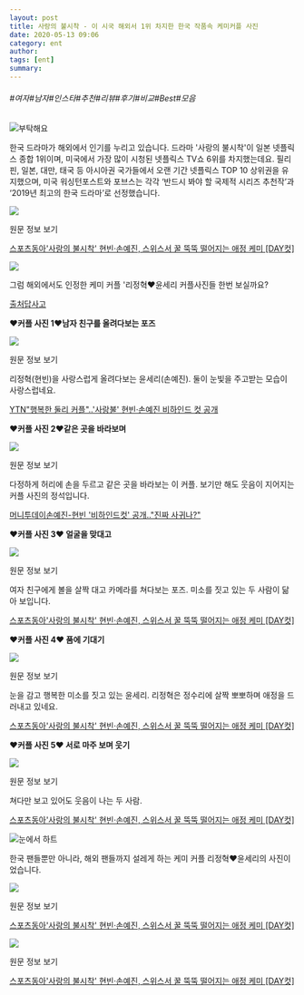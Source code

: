 ```yaml
---
layout: post
title: 사랑의 불시착 - 이 시국 해외서 1위 차지한 한국 작품속 케미커플 사진
date: 2020-05-13 09:06
category: ent
author: 
tags: [ent]
summary: 
---
```


###### #여자#남자#인스타#추천#리뷰#후기#비교#Best#모음

![부탁해요](https://t1.daumcdn.net/liveboard/emoticon/kakaofriends/v2/10009/emot_16.gif)

한국 드라마가 해외에서 인기를 누리고 있습니다. 드라마 '사랑의 불시착'이 일본 넷플릭스 종합 1위이며, 미국에서 가장 많이 시청된 넷플릭스 TV쇼 6위를 차지했는데요. 필리핀, 일본, 대만, 태국 등 아시아권 국가들에서 오랜 기간 넷플릭스 TOP 10 상위권을 유지했으며, 미국 워싱턴포스트와 포브스는 각각 ‘반드시 봐야 할 국제적 시리즈 추천작’과 ‘2019년 최고의 한국 드라마’로 선정했습니다.

![](https://img1.daumcdn.net/thumb/R720x0/?fname=https://t1.daumcdn.net/news/202002/18/sportsdonga/20200218104559471baod.jpg)

원문 정보 보기

[스포츠동아'사랑의 불시착' 현빈·손예진, 스위스서 꿀 뚝뚝 떨어지는 애정 케미 [DAY컷]](http://media.daum.net/v/20200218104558774)

[![](https://img1.daumcdn.net/thumb/R720x0/?fname=http%3A%2F%2Ft1.daumcdn.net%2Fliveboard%2Fforsnap%2F5f1e20a502d14772b24f8bdff01865f7.jpg)](https://www.facebook.com/photogoja/)

그럼 해외에서도 인정한 케미 커플 '리정혁♥윤세리 커플사진들 한번 보실까요?  

[출처답사고](https://www.facebook.com/photogoja/)

**♥커플 사진 1♥남자 친구를 올려다보는 포즈**

![](https://img1.daumcdn.net/thumb/R720x0/?fname=https://t1.daumcdn.net/news/202002/18/YTN/20200218103941082vxpy.jpg)

원문 정보 보기

리정혁(현빈)을 사랑스럽게 올려다보는 윤세리(손예진). 둘이 눈빛을 주고받는 모습이 사랑스럽네요.  

[YTN"행복한 둘리 커플"..'사랑불' 현빈·손예진 비하인드 컷 공개](http://media.daum.net/v/20200218103941235)

**♥커플 사진 2♥같은 곳을 바라보며**

![](https://img1.daumcdn.net/thumb/R720x0/?fname=https://t1.daumcdn.net/news/202002/17/moneytoday/20200217175136269gidh.jpg)

원문 정보 보기

다정하게 허리에 손을 두르고 같은 곳을 바라보는 이 커플. 보기만 해도 웃음이 지어지는 커플 사진의 정석입니다.  

[머니투데이손예진-현빈 '비하인드컷' 공개.."진짜 사귀나?"](http://media.daum.net/v/20200217175135864)

**♥커플 사진 3♥ 얼굴을 맞대고**

![](https://img1.daumcdn.net/thumb/R720x0/?fname=https://t1.daumcdn.net/news/202002/18/sportsdonga/20200218104602427dnxl.jpg)

원문 정보 보기

여자 친구에게 볼을 살짝 대고 카메라를 쳐다보는 포즈. 미소를 짓고 있는 두 사람이 닮아 보입니다.  

[스포츠동아'사랑의 불시착' 현빈·손예진, 스위스서 꿀 뚝뚝 떨어지는 애정 케미 [DAY컷]](http://media.daum.net/v/20200218104558774)

**♥커플 사진 4♥ 품에 기대기**

![](https://img1.daumcdn.net/thumb/R720x0/?fname=https://t1.daumcdn.net/news/202002/18/sportsdonga/20200218104614682cmly.jpg)

원문 정보 보기

눈을 감고 행복한 미소를 짓고 있는 윤세리. 리정혁은 정수리에 살짝 뽀뽀하며 애정을 드러내고 있네요.  

[스포츠동아'사랑의 불시착' 현빈·손예진, 스위스서 꿀 뚝뚝 떨어지는 애정 케미 [DAY컷]](http://media.daum.net/v/20200218104558774)

**♥커플 사진 5♥ 서로 마주 보며 웃기**

![](https://img1.daumcdn.net/thumb/R720x0/?fname=https://t1.daumcdn.net/news/202002/18/sportsdonga/20200218104624436cgbo.jpg)

원문 정보 보기

쳐다만 보고 있어도 웃음이 나는 두 사람.  

[스포츠동아'사랑의 불시착' 현빈·손예진, 스위스서 꿀 뚝뚝 떨어지는 애정 케미 [DAY컷]](http://media.daum.net/v/20200218104558774)

![눈에서 하트](https://t1.daumcdn.net/liveboard/emoticon/kakaofriends/v3/mujiandconspecial/emot_005_x3.gif)

한국 팬들뿐만 아니라, 해외 팬들까지 설레게 하는 케미 커플 리정혁♥윤세리의 사진이었습니다.

![](https://img1.daumcdn.net/thumb/R720x0/?fname=https://t1.daumcdn.net/news/202002/18/sportsdonga/20200218104611245qwdn.jpg)

원문 정보 보기

[스포츠동아'사랑의 불시착' 현빈·손예진, 스위스서 꿀 뚝뚝 떨어지는 애정 케미 [DAY컷]](http://media.daum.net/v/20200218104558774)

![](https://img1.daumcdn.net/thumb/R720x0/?fname=https://t1.daumcdn.net/news/202002/18/sportsdonga/20200218104612586kfgi.jpg)

원문 정보 보기

[스포츠동아'사랑의 불시착' 현빈·손예진, 스위스서 꿀 뚝뚝 떨어지는 애정 케미 [DAY컷]](http://media.daum.net/v/20200218104558774)
